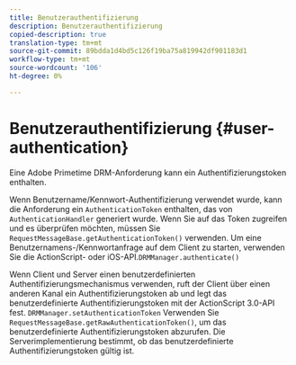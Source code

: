 ```yaml
---
title: Benutzerauthentifizierung
description: Benutzerauthentifizierung
copied-description: true
translation-type: tm+mt
source-git-commit: 89bdda1d4bd5c126f19ba75a819942df901183d1
workflow-type: tm+mt
source-wordcount: '106'
ht-degree: 0%

---
```



# Benutzerauthentifizierung {#user-authentication}

Eine Adobe Primetime DRM-Anforderung kann ein Authentifizierungstoken enthalten.

Wenn Benutzername/Kennwort-Authentifizierung verwendet wurde, kann die Anforderung ein `AuthenticationToken` enthalten, das von `AuthenticationHandler` generiert wurde. Wenn Sie auf das Token zugreifen und es überprüfen möchten, müssen Sie `RequestMessageBase.getAuthenticationToken()` verwenden. Um eine Benutzernamens-/Kennwortanfrage auf dem Client zu starten, verwenden Sie die ActionScript- oder iOS-API.`DRMManager.authenticate()`

Wenn Client und Server einen benutzerdefinierten Authentifizierungsmechanismus verwenden, ruft der Client über einen anderen Kanal ein Authentifizierungstoken ab und legt das benutzerdefinierte Authentifizierungstoken mit der ActionScript 3.0-API fest. `DRMManager.setAuthenticationToken` Verwenden Sie `RequestMessageBase.getRawAuthenticationToken()`, um das benutzerdefinierte Authentifizierungstoken abzurufen. Die Serverimplementierung bestimmt, ob das benutzerdefinierte Authentifizierungstoken gültig ist.
